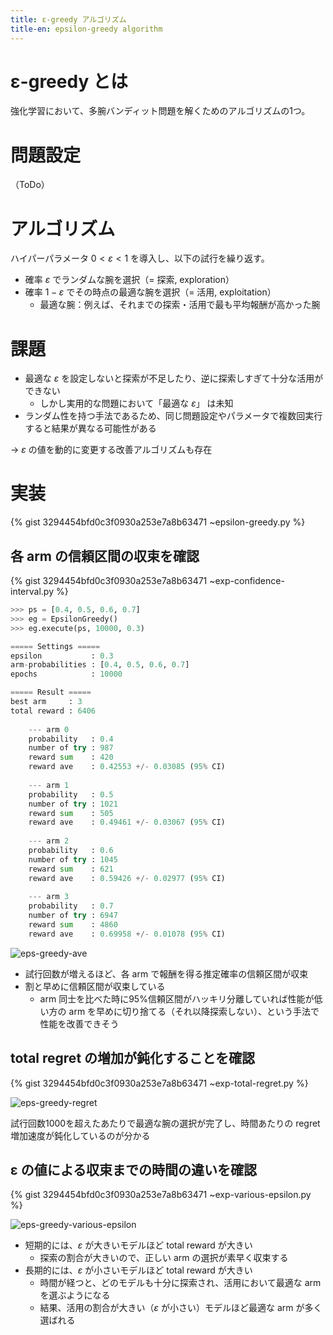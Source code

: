 ```yaml
---
title: ε-greedy アルゴリズム
title-en: epsilon-greedy algorithm
---
```


# ε-greedy とは

強化学習において、多腕バンディット問題を解くためのアルゴリズムの1つ。


# 問題設定

（ToDo）

# アルゴリズム

ハイパーパラメータ $0 \lt \varepsilon \lt 1$ を導入し、以下の試行を繰り返す。
- 確率 $\varepsilon$ でランダムな腕を選択（= 探索, exploration）
- 確率 $1-\varepsilon$ でその時点の最適な腕を選択（= 活用, exploitation）
    - 最適な腕：例えば、それまでの探索・活用で最も平均報酬が高かった腕


# 課題

- 最適な $\varepsilon$ を設定しないと探索が不足したり、逆に探索しすぎて十分な活用ができない
    - しかし実用的な問題において「最適な $\varepsilon$」 は未知
- ランダム性を持つ手法であるため、同じ問題設定やパラメータで複数回実行すると結果が異なる可能性がある

→ $\varepsilon$ の値を動的に変更する改善アルゴリズムも存在


# 実装

{% gist 3294454bfd0c3f0930a253e7a8b63471 ~epsilon-greedy.py %}

## 各 arm の信頼区間の収束を確認

{% gist 3294454bfd0c3f0930a253e7a8b63471 ~exp-confidence-interval.py %}

```python
>>> ps = [0.4, 0.5, 0.6, 0.7]
>>> eg = EpsilonGreedy()
>>> eg.execute(ps, 10000, 0.3)

===== Settings =====
epsilon           : 0.3
arm-probabilities : [0.4, 0.5, 0.6, 0.7]
epochs            : 10000

===== Result =====
best arm     : 3
total reward : 6406
    
    --- arm 0
    probability   : 0.4
    number of try : 987
    reward sum    : 420
    reward ave    : 0.42553 +/- 0.03085 (95% CI)
    
    --- arm 1
    probability   : 0.5
    number of try : 1021
    reward sum    : 505
    reward ave    : 0.49461 +/- 0.03067 (95% CI)
    
    --- arm 2
    probability   : 0.6
    number of try : 1045
    reward sum    : 621
    reward ave    : 0.59426 +/- 0.02977 (95% CI)
    
    --- arm 3
    probability   : 0.7
    number of try : 6947
    reward sum    : 4860
    reward ave    : 0.69958 +/- 0.01078 (95% CI)
```

![eps-greedy-ave](https://gist.github.com/assets/13412823/fde8d834-f20c-4fa9-a0aa-eec7aabd8775)

- 試行回数が増えるほど、各 arm で報酬を得る推定確率の信頼区間が収束
- 割と早めに信頼区間が収束している
    - arm 同士を比べた時に95%信頼区間がハッキリ分離していれば性能が低い方の arm を早めに切り捨てる（それ以降探索しない）、という手法で性能を改善できそう


## total regret の増加が鈍化することを確認


{% gist 3294454bfd0c3f0930a253e7a8b63471 ~exp-total-regret.py %}

![eps-greedy-regret](https://gist.github.com/assets/13412823/2a863e66-e582-471b-b45b-151ac2071959)

試行回数1000を超えたあたりで最適な腕の選択が完了し、時間あたりの regret 増加速度が鈍化しているのが分かる


## ε の値による収束までの時間の違いを確認

{% gist 3294454bfd0c3f0930a253e7a8b63471 ~exp-various-epsilon.py %}

![eps-greedy-various-epsilon](https://gist.github.com/assets/13412823/b34bf7de-db69-4591-9ea5-f8da71b16ecf)

- 短期的には、$\varepsilon$ が大きいモデルほど total reward が大きい
    - 探索の割合が大きいので、正しい arm の選択が素早く収束する
- 長期的には、$\varepsilon$ が小さいモデルほど total reward が大きい
    - 時間が経つと、どのモデルも十分に探索され、活用において最適な arm を選ぶようになる
    - 結果、活用の割合が大きい（$\varepsilon$ が小さい）モデルほど最適な arm が多く選ばれる
